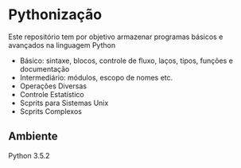 # Pythonização

Este repositório tem por objetivo armazenar programas básicos e avançados na linguagem Python

- Básico: sintaxe, blocos, controle de fluxo, laços, tipos, funções e documentação
- Intermediário: módulos, escopo de nomes etc.
- Operações Diversas
- Controle Estatístico
- Scprits para Sistemas Unix
- Scprits Complexos

## Ambiente
Python 3.5.2
